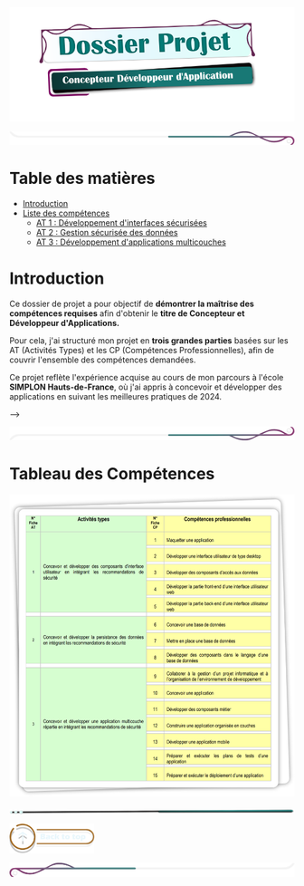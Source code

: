 
![titre_cda_main_img](./assets/img/main_cda_title.png)

![mep_top](./assets/line/border_deco_rt.png)

# Table des matières

- [Introduction](#introduction)
- [Liste des compétences](#tableau-des-compétences)
    - [AT 1 : Développement d'interfaces sécurisées](./doc/at1.md)
    - [AT 2 : Gestion sécurisée des données](./doc/at2.md)
    - [AT 3 : Développement d'applications multicouches](./doc/at3.md)


# Introduction

Ce dossier de projet a pour objectif de **démontrer la maîtrise des compétences 
requises** afin d'obtenir le **titre de Concepteur et Développeur d'Applications.**
 
Pour cela, j'ai structuré mon projet en **trois grandes parties** basées sur les
AT (Activités Types) et les CP (Compétences Professionnelles), 
afin de couvrir l'ensemble des compétences demandées. 
  
Ce projet reflète l'expérience acquise au cours de mon parcours 
à l'école **SIMPLON Hauts-de-France**, où j'ai appris à concevoir et 
développer des applications en suivant les meilleures pratiques de 2024.


<!-- - Liste des compétences du référentiel qui sont couvertes par le projet
- [Résumé du projet](./doc/resume_projet.md)
- Cahier des charges
- Gestion de projet
- Spécifications fonctionnelles
- Spécifications techniques
- Réalisations
- Demonstration 
- Et si c'était à refaire? --> -->

![mep_top](./assets/line/border_deco_rb.png)

# Tableau des Compétences

![CDA_Tableau](assets/img/COMPET.png)


![mep_top](./assets/line/line-teal-point_r.png)


<!-- AT 1 : Développement d'interfaces sécurisées
(Concevoir et développer des composants d'interface utilisateur en intégrant les recommandations de sécurité)

- [AT 1 : Développement d'interfaces sécurisées](./doc/at1.md)

AT 2 : Gestion sécurisée des données
(Concevoir et développer la persistance des données en intégrant les recommandations de sécurité)

- [AT 2 : Gestion sécurisée des données](./doc/at2.md)

AT 3 : Développement d'applications multicouches
(Concevoir et développer une application multicouche répartie en intégrant les recommandations de sécurité)

- [AT 3 : Développement d'applications multicouches](./doc/at3.md) -->



<a href="#table-des-matières">  <img src="assets/button/back_to_top.png" alt="Back to top" style="width: 150px; height: auto;"></a>

![border](assets/line/border_deco_l.png)
